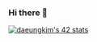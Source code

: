 ### Hi there 👋

[![daeungkim's 42 stats](https://badge42.herokuapp.com/api/stats/dakim)](https://github.com/daeungkim/badge42)

<!--
**daeungkim/daeungkim** is a ✨ _special_ ✨ repository because its `README.md` (this file) appears on your GitHub profile.

Here are some ideas to get you started:

- 🔭 I’m currently working on ...
- 🌱 I’m currently learning ...
- 👯 I’m looking to collaborate on ...
- 🤔 I’m looking for help with ...
- 💬 Ask me about ...
- 📫 How to reach me: ...
- 😄 Pronouns: ...
- ⚡ Fun fact: ...
-->

[](https://img.shields.io/badge/Tech%20Blog-11B48A?style=flat-square&logo=Vimeo&logoColor=white&link=https://velog.io/@dakim)

